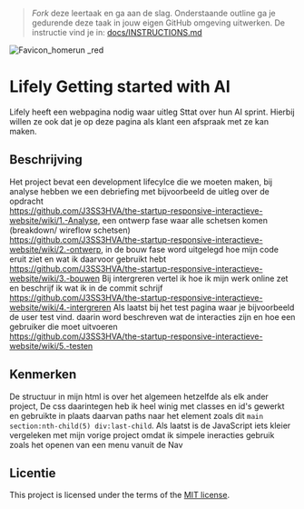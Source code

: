 > _Fork_ deze leertaak en ga aan de slag. Onderstaande outline ga je gedurende deze taak in jouw eigen GitHub omgeving uitwerken. De instructie vind je in: [docs/INSTRUCTIONS.md](docs/INSTRUCTIONS.md)

![Favicon_homerun _red](https://github.com/J3SS3HVA/the-startup-responsive-interactieve-website/assets/144009667/fd60ea89-976d-4b9b-b57c-b3e9c8079ac6)
# Lifely Getting started with AI
<!-- Geef je project een titel en schrijf in één zin wat het is -->
Lifely heeft een webpagina nodig waar uitleg Sttat over hun AI sprint. Hierbij willen ze ook dat je op deze pagina als klant een afspraak met ze kan maken.

## Beschrijving
<!-- In de Beschrijving staat hoe je project er uit ziet, hoe het werkt en wat je er mee kan. -->
Het project bevat een development lifecylce die we moeten maken, bij analyse hebben we een debriefing met bijvoorbeeld de uitleg over de opdracht <br>  https://github.com/J3SS3HVA/the-startup-responsive-interactieve-website/wiki/1.-Analyse,
een ontwerp fase waar alle schetsen komen (breakdown/ wireflow schetsen)<br>https://github.com/J3SS3HVA/the-startup-responsive-interactieve-website/wiki/2.-ontwerp,
in de bouw fase word uitgelegd hoe mijn code eruit ziet en wat ik daarvoor gebruikt hebt<br> https://github.com/J3SS3HVA/the-startup-responsive-interactieve-website/wiki/3.-bouwen
Bij intergreren vertel ik hoe ik mijn werk online zet en beschrijf ik wat ik in de commit schrijf<br>https://github.com/J3SS3HVA/the-startup-responsive-interactieve-website/wiki/4.-intergreren 
Als laatst bij het test pagina waar je bijvoorbeeld de user test vind. daarin word beschreven wat de interacties zijn en hoe een gebruiker die moet uitvoeren<br> https://github.com/J3SS3HVA/the-startup-responsive-interactieve-website/wiki/5.-testen
<!-- Voeg een mooie poster visual toe 📸 -->
<!-- Voeg een link toe naar Github Pages 🌐-->

## Kenmerken
<!-- Bij Kenmerken staat welke technieken zijn gebruikt en hoe. Wat is de HTML structuur? Wat zijn de belangrijkste dingen in CSS? Wat is er met JS gedaan en hoe? -->
De structuur in mijn html is over het algemeen hetzelfde als elk ander project, De css daarintegen heb ik heel winig met classes en id's gewerkt en gebruikte in plaats daarvan paths naar het element zoals dit `main section:nth-child(5) div:last-child`. Als laatst is de JavaScript iets kleier vergeleken met mijn vorige project omdat ik simpele ineracties gebruik zoals het openen van een menu vanuit de Nav
## Licentie

This project is licensed under the terms of the [MIT license](./LICENSE).

